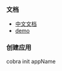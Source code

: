 ### 文档
+ [中文文档](https://juejin.cn/post/6924541628031959047)
+ [demo](https://www.cnblogs.com/sparkdev/p/10856077.html)
### 创建应用
cobra init appName
